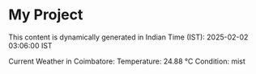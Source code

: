 # My Project

This content is dynamically generated in Indian Time (IST): 2025-02-02 03:06:00 IST


Current Weather in Coimbatore:
Temperature: 24.88 °C
Condition: mist
